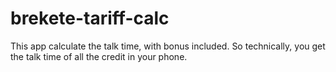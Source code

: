 # brekete-tariff-calc
This app calculate the talk time, with bonus included. So technically, you get the talk time of all the credit in your phone.
